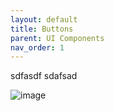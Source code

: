 ```yaml
---
layout: default
title: Buttons
parent: UI Components
nav_order: 1
---
```


sdfasdf
sdafsad

![image](https://github.com/user-attachments/assets/ae1bdc21-46b2-4b49-a0e2-962f050b772d)

